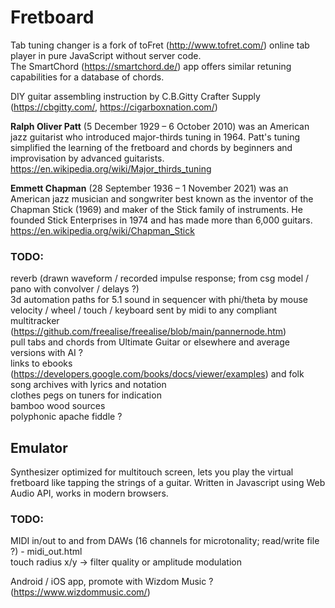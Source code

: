 # Fretboard
Tab tuning changer is a fork of toFret (http://www.tofret.com/) online tab player in pure JavaScript without server code.  
The SmartChord (https://smartchord.de/) app offers similar retuning capabilities for a database of chords.  
  
DIY guitar assembling instruction by C.B.Gitty Crafter Supply (https://cbgitty.com/, https://cigarboxnation.com/)  

**Ralph Oliver Patt** (5 December 1929 – 6 October 2010) was an American jazz guitarist who introduced major-thirds tuning in 1964. 
Patt's tuning simplified the learning of the fretboard and chords by beginners and improvisation by advanced guitarists.  
https://en.wikipedia.org/wiki/Major_thirds_tuning

**Emmett Chapman** (28 September 1936 – 1 November 2021) was an American jazz musician and songwriter best known as the inventor of the Chapman Stick (1969) and maker of the Stick family of instruments. He founded Stick Enterprises in 1974 and has made more than 6,000 guitars.  
https://en.wikipedia.org/wiki/Chapman_Stick

### TODO:
reverb (drawn waveform / recorded impulse response; from csg model / pano with convolver / delays ?)  
3d automation paths for 5.1 sound in sequencer with phi/theta by mouse velocity / wheel / touch / keyboard sent by midi to any compliant multitracker (https://github.com/freealise/freealise/blob/main/pannernode.htm)  
pull tabs and chords from Ultimate Guitar or elsewhere and average versions with AI ?  
links to ebooks (https://developers.google.com/books/docs/viewer/examples) and folk song archives with lyrics and notation  
clothes pegs on tuners for indication  
bamboo wood sources  
polyphonic apache fiddle ?  

## Emulator
Synthesizer optimized for multitouch screen, lets you play the virtual fretboard like tapping the strings of a guitar.
Written in Javascript using Web Audio API, works in modern browsers.

### TODO:
MIDI in/out to and from DAWs (16 channels for microtonality; read/write file ?) - midi_out.html  
touch radius x/y -> filter quality or amplitude modulation  

Android / iOS app, promote with Wizdom Music ? (https://www.wizdommusic.com/)
